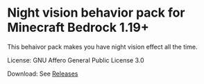 # Night vision behavior pack for Minecraft Bedrock 1.19+
This behaivor pack makes you have night vision effect all the time.

License: GNU Affero General Public License 3.0

Download: See [Releases](https://github.com/ivon852/bedrock-night-vision-behavior-pack/releases)
